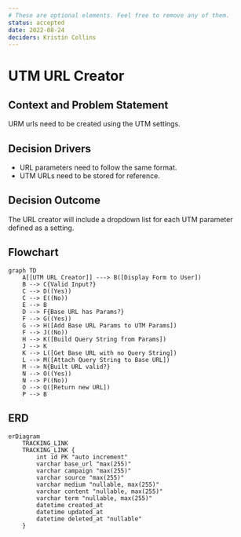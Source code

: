 ```yaml
---
# These are optional elements. Feel free to remove any of them.
status: accepted
date: 2022-08-24
deciders: Kristin Collins
---
```

# UTM URL Creator

## Context and Problem Statement

URM urls need to be created using the UTM settings.

## Decision Drivers

* URL parameters need to follow the same format.
* UTM URLs need to be stored for reference.

## Decision Outcome

The URL creator will include a dropdown list for each UTM parameter defined
as a setting.

## Flowchart

```mermaid
graph TD
    A[[UTM URL Creator]] ---> B([Display Form to User])
    B --> C{Valid Input?}
    C --> D((Yes))
    C --> E((No))
    E --> B
    D --> F{Base URL has Params?}
    F --> G((Yes))
    G --> H([Add Base URL Params to UTM Params])
    F --> J((No))
    H --> K([Build Query String from Params])
    J --> K
    K --> L([Get Base URL with no Query String])
    L --> M([Attach Query String to Base URL])
    M --> N{Built URL valid?}
    N --> O((Yes))
    N --> P((No))
    O --> Q([Return new URL])
    P --> B
```

## ERD

```mermaid
erDiagram
    TRACKING_LINK 
    TRACKING_LINK {
        int id PK "auto increment"
        varchar base_url "max(255)"
        varchar campaign "max(255)"
        varchar source "max(255)"
        varchar medium "nullable, max(255)"
        varchar content "nullable, max(255)"
        varchar term "nullable, max(255)"
        datetime created_at
        datetime updated_at
        datetime deleted_at "nullable"
    }
```
